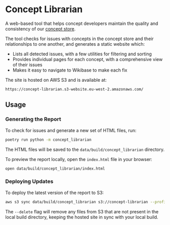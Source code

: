 # Concept Librarian

A web-based tool that helps concept developers maintain the quality and consistency of our [concept store](https://climatepolicyradar.wikibase.cloud).

The tool checks for issues with concepts in the concept store and their relationships to one another, and generates a static website which:

- Lists all detected issues, with a few utilities for filtering and sorting
- Provides individual pages for each concept, with a comprehensive view of their issues
- Makes it easy to navigate to Wikibase to make each fix

The site is hosted on AWS S3 and is available at:

```
https://concept-librarian.s3-website.eu-west-2.amazonaws.com/
```

## Usage

### Generating the Report

To check for issues and generate a new set of HTML files, run:

```bash
poetry run python -m concept_librarian
```

The HTML files will be saved to the `data/build/concept_librarian` directory.

To preview the report locally, open the `index.html` file in your browser:

```bash
open data/build/concept_librarian/index.html
```

### Deploying Updates

To deploy the latest version of the report to S3:

```bash
aws s3 sync data/build/concept_librarian s3://concept-librarian --profile=labs --delete
```

The `--delete` flag will remove any files from S3 that are not present in the local build directory, keeping the hosted site in sync with your local build.
